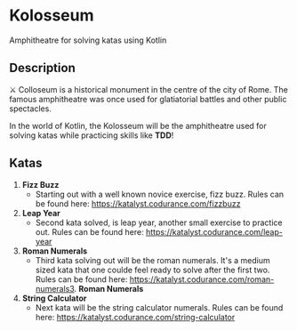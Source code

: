# Kolosseum
Amphitheatre for solving katas using Kotlin

## Description
⚔️ Colloseum is a historical monument in the centre of the city of Rome. The famous amphitheatre was once used for glatiatorial battles and other public spectacles. 

In the world of Kotlin, the Kolosseum will be the amphitheatre used for solving katas while practicing skills like **TDD**!

## Katas

1. **Fizz Buzz**
    * Starting out with a well known novice exercise, fizz buzz. 
    Rules can be found here: https://katalyst.codurance.com/fizzbuzz 
2. **Leap Year**
    * Second kata solved, is leap year, another small exercise to practice out. 
    Rules can be found here: https://katalyst.codurance.com/leap-year
3. **Roman Numerals**
    * Third kata solving out will be the roman numerals. It's a medium sized kata that one coulde feel
    ready to solve after the first two. Rules can be found here: https://katalyst.codurance.com/roman-numerals3. **Roman Numerals**
4. **String Calculator** 
   * Next kata will be the string calculator numerals. Rules can be found here: https://katalyst.codurance.com/string-calculator